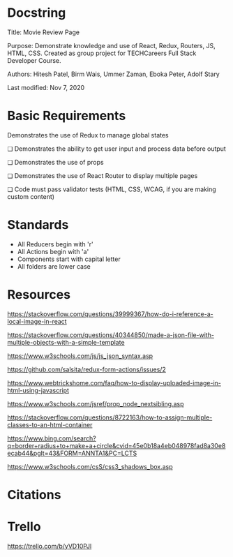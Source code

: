 # Docstring

Title: Movie Review Page

Purpose: Demonstrate knowledge and use of React, Redux, Routers, JS, HTML, CSS. Created as group project for TECHCareers Full Stack Developer Course.

Authors: Hitesh Patel, Birm Wais, Ummer Zaman, Eboka Peter, Adolf Stary

Last modified: Nov 7, 2020

# Basic Requirements

Demonstrates the use of Redux to manage global states

❏ Demonstrates the ability to get user input and process data before output

❏ Demonstrates the use of props

❏ Demonstrates the use of React Router to display multiple pages

❏ Code must pass validator tests (HTML, CSS, WCAG, if you are making custom content)

# Standards

- All Reducers begin with 'r'
- All Actions begin with 'a'
- Components start with capital letter
- All folders are lower case

# Resources

https://stackoverflow.com/questions/39999367/how-do-i-reference-a-local-image-in-react

https://stackoverflow.com/questions/40344850/made-a-json-file-with-multiple-objects-with-a-simple-template

https://www.w3schools.com/js/js_json_syntax.asp

https://github.com/salsita/redux-form-actions/issues/2

https://www.webtrickshome.com/faq/how-to-display-uploaded-image-in-html-using-javascript

https://www.w3schools.com/jsref/prop_node_nextsibling.asp

https://stackoverflow.com/questions/8722163/how-to-assign-multiple-classes-to-an-html-container

https://www.bing.com/search?q=border+radius+to+make+a+circle&cvid=45e0b18a4eb048978fad8a30e8ecab44&pglt=43&FORM=ANNTA1&PC=LCTS

https://www.w3schools.com/csS/css3_shadows_box.asp

# Citations

# Trello

https://trello.com/b/yVD10PJl
